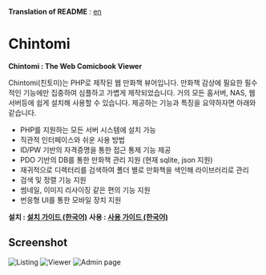 **Translation of README** : [en](https://github.com/Dictor/Chintomi/blob/master/README.md)

# Chintomi
**Chintomi : The Web Comicbook Viewer**

Chintomi(친토미)는 PHP로 제작된 웹 만화책 뷰어입니다. 만화책 감상에 필요한 필수적인 기능에만 집중하여 심플하고 가볍게 제작되었습니다. 거의 모든 홈서버, NAS, 웹서버등에 쉽게 설치해 사용할 수 있습니다. 제공하는 기능과 특징을 요약하자면 아래와 같습니다.

* PHP를 지원하는 모든 서버 시스템에 설치 가능
* 직관적 인터페이스와 쉬운 사용 방법
* ID/PW 기반의 자격증명을 통한 접근 통제 기능 제공
* PDO 기반의 DB를 통한 만화책 관리 지원 (현재 sqlite, json 지원)
* 재귀적으로 디렉터리를 검색하여 폴더 별로 만화책을 색인해 라이브러리로 관리
* 검색 및 정렬 기능 지원
* 썸네일, 이미지 리사이징 같은 편의 기능 지원
* 번응형 UI를 통한 모바일 장치 지원

**설치 : [설치 가이드 (한국어)]()**
**사용 : [사용 가이드 (한국어)]()**

## Screenshot
![Listing]()
![Viewer]()
![Admin page]()
